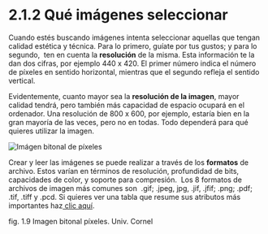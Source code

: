 # 2.1.2 Qué imágenes seleccionar

Cuando estés buscando imágenes intenta seleccionar aquellas que tengan calidad estética y técnica. Para lo primero, guíate por tus gustos; y para lo segundo,  ten en cuenta la **resolución** de la misma. Esta información te la dan dos cifras, por ejemplo 440 x 420. El primer número indica el número de píxeles en sentido horizontal, mientras que el segundo refleja el sentido vertical.

Evidentemente, cuanto mayor sea la **resolución de la imagen**, mayor calidad tendrá, pero también más capacidad de espacio ocupará en el ordenador. Una resolución de 800 x 600, por ejemplo, estaría bien en la gran mayoría de las veces, pero no en todas. Todo dependerá para qué quieres utilizar la imagen. 


![Imágen bitonal de píxeles](http://www.library.cornell.edu/preservation/tutorial-spanish/tutorial-images/runlength.gif "Imagen bitonal. Universidad de Cornel")


Crear y leer las imágenes se puede realizar a través de los **formatos** de archivo. Estos varían en términos de resolución, profundidad de bits, capacidades de color, y soporte para compresión.  Los 8 formatos de archivos de imagen más comunes son  .gif; .jpeg, jpg, .jif, .jfif; .png; .pdf; .tif, .tiff y .pcd. Si quieres ver una tabla que resume sus atributos más importantes haz[ clic aquí](http://www.library.cornell.edu/preservation/tutorial-spanish/presentation/table7-1.html).

fig. 1.9 Imagen bitonal píxeles. Univ. Cornel

